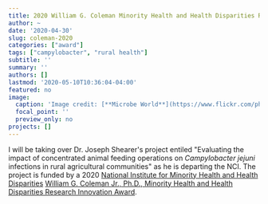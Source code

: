 ```yaml
---
title: 2020 William G. Coleman Minority Health and Health Disparities Research Innovation Award
author: ~
date: '2020-04-30'
slug: coleman-2020
categories: ["award"]
tags: ["campylobacter", "rural health"]
subtitle: ''
summary: ''
authors: []
lastmod: '2020-05-10T10:36:04-04:00'
featured: no
image: 
  caption: 'Image credit: [**Microbe World**](https://www.flickr.com/photos/42636622@N07/6055673653)'
  focal_point: ''
  preview_only: no
projects: []
---
```


I will be taking over Dr. Joseph Shearer's project entiled "Evaluating the impact of concentrated animal feeding operations on *Campylobacter jejuni* infections in rural agricultural communities" as he is departing the NCI. The project is funded by a 2020 [National Institute for Minority Health and Health Disparities](https://www.nimhd.nih.gov/) [William G. Coleman Jr., Ph.D., Minority Health and Health Disparities Research Innovation Award](https://www.nimhd.nih.gov/programs/intramural/research-award/index.html).